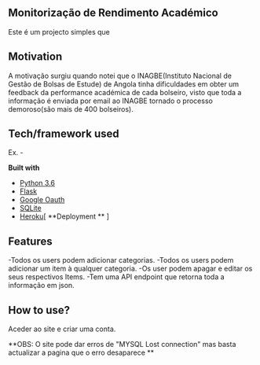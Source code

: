 ## Monitorização de Rendimento Académico
Este é um projecto simples que 

## Motivation
A motivação surgiu quando notei que o INAGBE(Instituto Nacional de Gestão de Bolsas de Estude) de Angola tinha dificuldades em obter um feedback da performance académica de cada bolseiro, visto que toda a informação é enviada por email ao INAGBE tornado o processo demoroso(são mais de 400 bolseiros).


## Tech/framework used
Ex. -

<b>Built with</b>
- [Python 3.6](https://www.python.org/downloads/release/python-360/)
- [Flask](http://flask.pocoo.org)
- [Google Oauth](https://developers.google.com/identity/protocols/OAuth2)
- [SQLite](http://www.sqlitetutorial.net/sqlite-python/)
- [Heroku](https://www.heroku.com/)[ **Deployment ** ]


## Features
-Todos os users podem adicionar categorias.
-Todos os users podem adicionar um item à qualquer categoria.
-Os user podem apagar e editar os seus respectivos Items.
-Tem uma API endpoint que retorna toda a informação em json.


## How to use?
Aceder ao site e criar uma conta.



**OBS: O site pode dar erros de "MYSQL Lost connection" mas basta actualizar a pagina que o erro desaparece **
